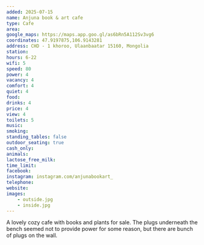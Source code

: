 ```yaml
---
added: 2025-07-15
name: Anjuna book & art cafe
type: Cafe
area:
google_maps: https://maps.app.goo.gl/as6bRn5A112Sv3vg6
coordinates: 47.9197875,106.9143281
address: CHD - 1 khoroo, Ulaanbaatar 15160, Mongolia
station:
hours: 6-22
wifi: 5
speed: 80
power: 4
vacancy: 4
comfort: 4
quiet: 4
food:
drinks: 4
price: 4
view: 4
toilets: 5
music:
smoking:
standing_tables: false
outdoor_seating: true
cash_only:
animals:
lactose_free_milk:
time_limit:
facebook:
instagram: instagram.com/anjunabookart_
telephone:
website:
images:
    - outside.jpg
    - inside.jpg
---
```

A lovely cozy cafe with books and plants for sale. The plugs underneath the bench seemed not to provide power for some reason, but there are bunch of plugs on the wall.
